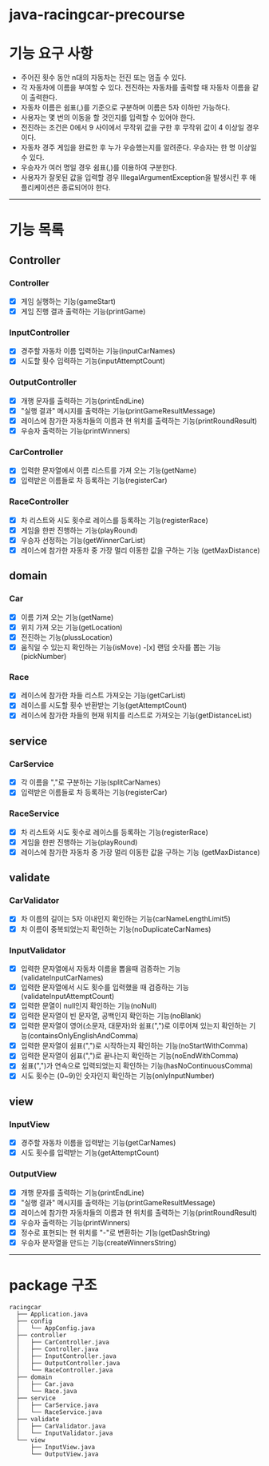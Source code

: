 # java-racingcar-precourse

# 기능 요구 사항

- 주어진 횟수 동안 n대의 자동차는 전진 또는 멈출 수 있다.
- 각 자동차에 이름을 부여할 수 있다. 전진하는 자동차를 출력할 때 자동차 이름을 같이 출력한다.
- 자동차 이름은 쉼표(,)를 기준으로 구분하며 이름은 5자 이하만 가능하다.
- 사용자는 몇 번의 이동을 할 것인지를 입력할 수 있어야 한다.
- 전진하는 조건은 0에서 9 사이에서 무작위 값을 구한 후 무작위 값이 4 이상일 경우이다.
- 자동차 경주 게임을 완료한 후 누가 우승했는지를 알려준다. 우승자는 한 명 이상일 수 있다.
- 우승자가 여러 명일 경우 쉼표(,)를 이용하여 구분한다.
- 사용자가 잘못된 값을 입력할 경우 IllegalArgumentException을 발생시킨 후 애플리케이션은 종료되어야 한다.

---

# 기능 목록

## Controller

### Controller

- [x] 게임 실행하는 기능(gameStart)
- [x] 게임 진행 결과 출력하는 기능(printGame)

### InputController

- [x] 경주할 자동차 이름 입력하는 기능(inputCarNames)
- [x] 시도할 횟수 입력하는 기능(inputAttemptCount)

### OutputController

- [x] 개행 문자를 출력하는 기능(printEndLine)
- [x] "실행 결과" 메시지를 출력하는 기능(printGameResultMessage)
- [x] 레이스에 참가한 자동차들의 이름과 현 위치를 출력하는 기능(printRoundResult)
- [x] 우승자 출력하는 기능(printWinners)

### CarController

- [x] 입력한 문자열에서 이름 리스트를 가져 오는 기능(getName)
- [x] 입력받은 이름들로 차 등록하는 기능(registerCar)

### RaceController

- [x] 차 리스트와 시도 횟수로 레이스를 등록하는 기능(registerRace)
- [x] 게임을 한판 진행하는 기능(playRound)
- [x] 우승자 선정하는 기능(getWinnerCarList)
- [x] 레이스에 참가한 자동차 중 가장 멀리 이동한 값을 구하는 기능 (getMaxDistance)

## domain

### Car

- [x] 이름 가져 오는 기능(getName)
- [x] 위치 가져 오는 기능(getLocation)
- [x] 전진하는 기능(plussLocation)
- [x] 움직일 수 있는지 확인하는 기능(isMove) -[x] 랜덤 숫자를 뽑는 기능(pickNumber)

### Race

- [x] 레이스에 참가한 차들 리스트 가져오는 기능(getCarList)
- [x] 레이스를 시도할 횟수 반환받는 기능(getAttemptCount)
- [x] 레이스에 참가한 차들의 현재 위치를 리스트로 가져오는 기능(getDistanceList)

## service

### CarService

- [x] 각 이름을 ","로 구분하는 기능(splitCarNames)
- [x] 입력받은 이름들로 차 등록하는 기능(registerCar)

### RaceService

- [x] 차 리스트와 시도 횟수로 레이스를 등록하는 기능(registerRace)
- [x] 게임을 한판 진행하는 기능(playRound)
- [x] 레이스에 참가한 자동차 중 가장 멀리 이동한 값을 구하는 기능 (getMaxDistance)

## validate

### CarValidator

- [x] 차 이름의 길이는 5자 이내인지 확인하는 기능(carNameLengthLimit5)
- [x] 차 이름이 중복되었는지 확인하는 기능(noDuplicateCarNames)

### InputValidator

- [x] 입력한 문자열에서 자동차 이름을 뽑을때 검증하는 기능(validateInputCarNames)
- [x] 입력한 문자열에서 시도 횟수를 입력했을 때 검증하는 기능(validateInputAttemptCount)
- [x] 입력한 문열이 null인지 확인하는 기능(noNull)
- [x] 입력한 문자열이 빈 문자열, 공백인지 확인하는 기능(noBlank)
- [x] 입력한 문자열이 영어(소문자, 대문자)와 쉼표(",")로 이루어져 있는지 확인하는 기능(containsOnlyEnglishAndComma)
- [x] 입력한 문자열이 쉼표(",")로 시작하는지 확인하는 기능(noStartWithComma)
- [x] 입력한 문자열이 쉼표(",")로 끝나는지 확인하는 기능(noEndWithComma)
- [x] 쉼표(",")가 연속으로 입력되었는지 확인하는 기능(hasNoContinuousComma)
- [x] 시도 횟수는 (0~9)인 숫자인지 확인하는 기능(onlyInputNumber)

## view

### InputView

- [x] 경주할 자동차 이름을 입력받는 기능(getCarNames)
- [x] 시도 횟수를 입력받는 기능(getAttemptCount)

### OutputView

- [x] 개행 문자를 출력하는 기능(printEndLine)
- [x] "실행 결과" 메시지를 출력하는 기능(printGameResultMessage)
- [x] 레이스에 참가한 자동차들의 이름과 현 위치를 출력하는 기능(printRoundResult)
- [x] 우승자 출력하는 기능(printWinners)
- [x] 정수로 표현되는 현 위치를 "-"로 변환하는 기능(getDashString)
- [x] 우승자 문자열을 만드는 기능(createWinnersString)

---

# package 구조

```
racingcar
  ├── Application.java
  ├── config
  │   └── AppConfig.java
  ├── controller
  │   ├── CarController.java
  │   ├── Controller.java
  │   ├── InputController.java
  │   ├── OutputController.java
  │   └── RaceController.java
  ├── domain
  │   ├── Car.java
  │   └── Race.java
  ├── service
  │   ├── CarService.java
  │   └── RaceService.java
  ├── validate
  │   ├── CarValidator.java
  │   └── InputValidator.java
  └── view
      ├── InputView.java
      └── OutputView.java
```
